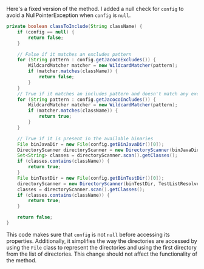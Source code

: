 Here's a fixed version of the method. I added a null check for `config` to avoid a NullPointerException when `config` is `null`.

```java
private boolean classToInclude(String className) {
    if (config == null) {
        return false;
    }

    // False if it matches an excludes pattern
    for (String pattern : config.getJacocoExcludes()) {
        WildcardMatcher matcher = new WildcardMatcher(pattern);
        if (matcher.matches(className)) {
            return false;
        }
    }
    // True if it matches an includes pattern and doesn't match any excludes pattern
    for (String pattern : config.getJacocoIncludes()) {
        WildcardMatcher matcher = new WildcardMatcher(pattern);
        if (matcher.matches(className)) {
            return true;
        }
    }

    // True if it is present in the available binaries
    File binJavaDir = new File(config.getBinJavaDir()[0]);
    DirectoryScanner directoryScanner = new DirectoryScanner(binJavaDir, TestListResolver.getWildcard());
    Set<String> classes = directoryScanner.scan().getClasses();
    if (classes.contains(className)) {
        return true;
    }
    File binTestDir = new File(config.getBinTestDir()[0]);
    directoryScanner = new DirectoryScanner(binTestDir, TestListResolver.getWildcard());
    classes = directoryScanner.scan().getClasses();
    if (classes.contains(className)) {
        return true;
    }

    return false;
}
```

This code makes sure that `config` is not `null` before accessing its properties. Additionally, it simplifies the way the directories are accessed by using the `File` class to represent the directories and using the first directory from the list of directories. This change should not affect the functionality of the method.
